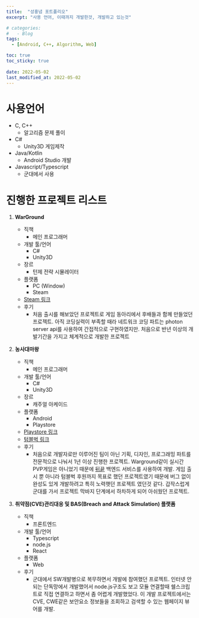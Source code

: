 ```yaml
---
title:  "성홍념 포트폴리오"
excerpt: "사용 언어, 이때까지 개발한것, 개발하고 있는것"

# categories:
#   - Blog
tags:
  - [Android, C++, Algorithm, Web]

toc: true
toc_sticky: true
 
date: 2022-05-02
last_modified_at: 2022-05-02
---
```


# 사용언어
- C, C++
  - 알고리즘 문제 풀이
- C#
  - Unity3D 게임제작
- Java/Kotlin
  - Android Studio 개발  
- Javascript/Typescript
  - 군대에서 사용


# 진행한 프로젝트 리스트
 1. **WarGround**
    - 직책
      - 메인 프로그래머
    - 개발 툴/언어
      - C#
      - Unity3D
    - 장르
      - 턴제 전략 시뮬레이터
    - 플랫폼
      - PC (Window)
      - Steam
    - [Steam 링크](https://store.steampowered.com/app/1017480/WarGround/)
    - 후기
      - 처음 출시를 해보았던 프로젝트로 게임 동아리에서 후배들과 함께 만들었던 프로젝트. 아직 코딩실력이 부족할 때라 네트워크 코딩 파트는 photon server api를 사용하여 간접적으로 구현하였지만. 처음으로 반년 이상의 개발기간을 가지고 체계적으로 개발한 프로젝트

 2. **농사대마왕**

    - 직책
      - 메인 프로그래머
    - 개발 툴/언어
      - C#
      - Unity3D
    - 장르
      - 캐주얼 아케이드
    - 플랫폼
      - Android
      - Playstore
    - [Playstore 링크](https://play.google.com/store/apps/details?id=com.Degames.FarmDevil&hl=ko&gl=US)
    - [텀블벅 링크](https://tumblbug.com/devilsfarm/policy)
    - 후기
      - 처음으로 개발자로만 이루어진 팀이 아닌 기획, 디자인, 프로그래밍 파트를 전문적으로 나눠서 1년 이상 진행한 프로젝트. Warground같이 실시간 PVP게임은 아니었기 때문에 [뒤끝](https://www.thebackend.io/) 백엔드 서비스를 사용하여 개발. 게임 출시 뿐 아니라 텀블벅 후원까지 목표로 했던 프로젝트였기 때문에 버그 없이 완성도 있게 개발하려고 특히 노력햇던 프로젝트 였던것 같다. 갑작스럽게 군대를 가서 프로젝트 막바지 단계에서 하차하게 되어 아쉬웠던 프로젝트.
    
3. **취약점(CVE)관리대응 및 BAS(Breach and Attack Simulation) 플랫폼**
    - 직책
      - 프론트엔드
    - 개발 툴/언어
      - Typescript
      - node.js
      - React
    - 플랫폼
      - Web
    - 후기
      - 군대에서 SW개발병으로 복무하면서 개발에 참여했던 프로젝트. 인터넷 안되는 단독망에서 개발했어서 node.js구조도 보고 모듈 연결할때 쉘스크립트로 직접 연결하고 하면서 좀 어렵게 개발했었다. 이 개발 프로젝트에서는 CVE, CWE같은 보안요소 정보들을 조회하고 검색할 수 있는 웹페이지 뷰어를 개발.
    
